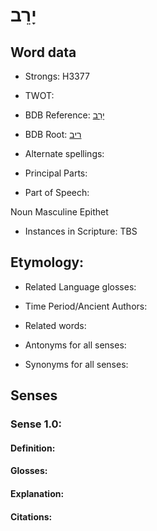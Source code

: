 # יָרֵב

<!-- Status: S2="NeedsEdits" -->
<!-- Lexica used for edits:   -->

## Word data

* Strongs: H3377

* TWOT: 

* BDB Reference: [יָרֵב](rc://en/bdb/dict/t.cm.ad)

* BDB Root: [ריב](rc://en/bdb/dict/t.cm.aa)

* Alternate spellings:

* Principal Parts:

* Part of Speech:

Noun Masculine Epithet

* Instances in Scripture: TBS

## Etymology:

* Related Language glosses:

* Time Period/Ancient Authors:

* Related words:

* Antonyms for all senses:

* Synonyms for all senses:

## Senses

### Sense 1.0:

#### Definition:

#### Glosses:



#### Explanation:

#### Citations:



